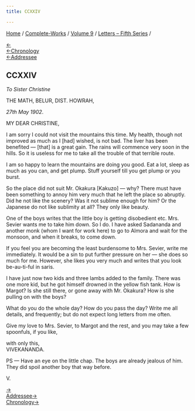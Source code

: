 ```yaml
---
title: CCXXIV

---
```

<div>

[Home](../../../index.htm) / [Complete-Works](../../complete_works.htm)
/ [Volume 9](../volume_9_contents.htm) / [Letters – Fifth
Series](letters_fifth_series_contents.htm) /

[←](223_mademoiselle.htm)  
[←Chronology](223_mademoiselle.htm)  
[←Addressee](222_christine.htm)

## CCXXIV

*To Sister Christine*

THE MATH, BELUR, DIST. HOWRAH,

*27th May 1902*.

MY DEAR CHRISTINE,

I am sorry I could not visit the mountains this time. My health, though
not improved as much as I \[had\] wished, is not bad. The liver has been
benefited — \[that\] is a great gain. The rains will commence very soon
in the hills. So it is useless for me to take all the trouble of that
terrible route.

I am so happy to learn the mountains are doing you good. Eat a lot,
sleep as much as you can, and get plump. Stuff yourself till you get
plump or you burst.

So the place did not suit Mr. Okakura \[Kakuzo\] — why? There must have
been something to annoy him very much that he left the place so
abruptly. Did he not like the scenery? Was it not sublime enough for
him? Or the Japanese do not like sublimity at all? They only like
beauty.

One of the boys writes that the little boy is getting disobedient etc.
Mrs. Sevier wants me to take him down. So I do. I have asked Sadananda
and another monk (whom I want for work here) to go to Almora and wait
for the monsoon, and when it breaks, to come down.

If you feel you are becoming the least burdensome to Mrs. Sevier, write
me immediately. It would be a sin to put further pressure on her — she
does so much for me. However, she likes you very much and writes that
you look be-au-ti-ful in saris.

I have just now two kids and three lambs added to the family. There was
one more kid, but he got himself drowned in the yellow fish tank. How is
Margot? Is she still there, or gone away with Mr. Okakura? How is she
pulling on with the boys?

What do you do the whole day? How do you pass the day? Write me all
details, and frequently; but do not expect long letters from me often.

Give my love to Mrs. Sevier, to Margot and the rest, and you may take a
few spoonfuls, if you like,

with only this,  
VIVEKANANDA.

PS — Have an eye on the little chap. The boys are already jealous of
him. They did spoil another boy that way before.

V.

[→](225_christine.htm)  
[Addressee→](225_christine.htm)  
[Chronology→](../../volume_5/epistles_first_series/123_dhira_mata.htm)

</div>
